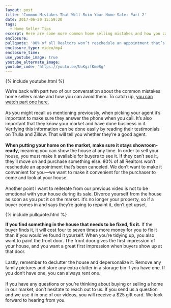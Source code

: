 ```yaml
---
layout: post
title: 'Common Mistakes That Will Ruin Your Home Sale: Part 2'
date: 2017-06-20 15:59:20
tags:
  - Home Seller Tips
excerpt: Here are some more common home selling mistakes and how you can avoid them.
enclosure:
pullquote: '80% of all Realtors won’t reschedule an appointment that’s been canceled.'
enclosure_type: video/mp4
enclosure_time:
use_youtube_image: true
youtube_alternate_image:
youtube_code: 'https://youtu.be/UuKgzfKme8g'
---
```



{% include youtube.html %}

We’re back with part two of our conversation about the common mistakes home sellers make and how you can avoid them. To catch up, [you can watch part one here.](http://donwilliamsgroupblog.com/common-mistakes-that-will-ruin-your-home-sale.html)
<br>
<br>As you might recall us mentioning previously, when picking your agent it’s important to make sure they answer the phone when you call. It’s also important that they know your market and have done business in it. Verifying this information can be done easily by reading their testimonials on Trulia and Zillow. That will tell you whether they’re a good agent.
<br>
<br>**When putting your home on the market, make sure it stays showroom-ready,** meaning you can show the house at any time. In order to sell your house, you must make it available for buyers to see it. If they can’t see it, they’ll move on and purchase something else. 80% of all Realtors won’t reschedule an appointment that’s been canceled. We don’t want to make it convenient for you—we want to make it convenient for the purchaser to come and look at your house.
<br>
<br>Another point I want to reiterate from our previous video is not to be emotional with your house during its sale. Divorce yourself from the house as soon as you put it on the market. It’s no longer your property, so if a buyer comes in and says they’re going to repaint it, don’t get upset.

{% include pullquote.html %}

**If you find something in the house that needs to be fixed, fix it.** If the buyer finds it, it will cost four to seven times more money for you to fix it than if you would’ve found it yourself. When you’re tidying up, you also want to paint the front door. The front door gives the first impression of your house, and you want a great first impression when buyers show up at that door.
<br>
<br>Lastly, remember to declutter the house and depersonalize it. Remove any family pictures and store any extra clutter in a storage bin if you have one. If you don’t have one, you can always rent one.
<br>
<br>If you have any questions or you’re thinking about buying or selling a home in our market, don’t hesitate to reach out to us. If you send us a question and we use it in one of our videos, you will receive a $25 gift card. We look forward to hearing from you.